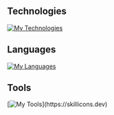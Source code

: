 ## Technologies

[![My Technologies](https://skillicons.dev/icons?i=react,linux)](https://skillicons.dev)

## Languages

[![My Languages](https://skillicons.dev/icons?i=html,css,sass,js)](https://skillicons.dev)

## Tools

[![My Tools](https://skillicons.dev/icons?i=figma,ai,vscode,discord,git,github,gitlab,stackoverflow,netlify,replit,codepen,docker,)](https://skillicons.dev)
